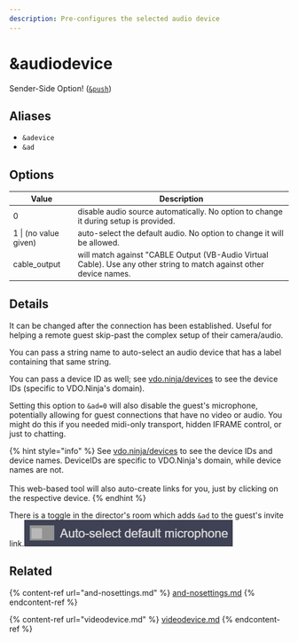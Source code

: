 ```yaml
---
description: Pre-configures the selected audio device
---
```


# \&audiodevice

Sender-Side Option! ([`&push`](push.md))

## Aliases

* `&adevice`
* `&ad`

## Options

| Value                 | Description                                                                                                          |
| --------------------- | -------------------------------------------------------------------------------------------------------------------- |
| 0                     | disable audio source automatically. No option to change it during setup is provided.                                 |
| 1 \| (no value given) | auto-select the default audio. No option to change it will be allowed.                                               |
| cable\_output         | will match against "CABLE Output (VB-Audio Virtual Cable). Use any other string to match against other device names. |

## Details

It can be changed after the connection has been established. Useful for helping a remote guest skip-past the complex setup of their camera/audio.

You can pass a string name to auto-select an audio device that has a label containing that same string.

You can pass a device ID as well; see [vdo.ninja/devices](https://vdo.ninja/devices) to see the device IDs (specific to VDO.Ninja's domain).

Setting this option to `&ad=0` will also disable the guest's microphone, potentially allowing for guest connections that have no video or audio. You might do this if you needed midi-only transport, hidden IFRAME control, or just to chatting.

{% hint style="info" %}
See [vdo.ninja/devices](https://vdo.ninja/devices) to see the device IDs and device names. DeviceIDs are specific to VDO.Ninja's domain, while device names are not. \
\
This web-based tool will also auto-create links for you, just by clicking on the respective device.
{% endhint %}

There is a toggle in the director's room which adds `&ad` to the guest's invite link.![](<../.gitbook/assets/image (95) (2).png>)

## Related

{% content-ref url="and-nosettings.md" %}
[and-nosettings.md](and-nosettings.md)
{% endcontent-ref %}

{% content-ref url="videodevice.md" %}
[videodevice.md](videodevice.md)
{% endcontent-ref %}
